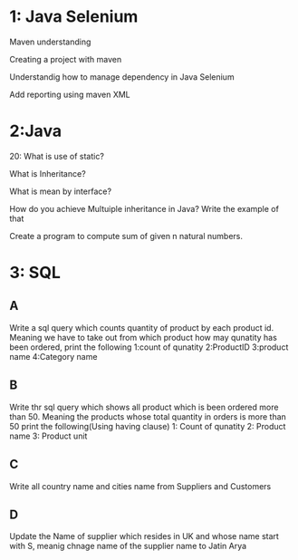 # 1: Java Selenium

Maven understanding 

Creating a project with maven

Understandig how to manage dependency in Java Selenium

Add reporting using maven XML



# 2:Java

20: What is use of static?

What is Inheritance?

What is mean by interface?

How do you achieve Multuiple inheritance in Java? Write the example of that

Create a program to compute sum of given n natural numbers.




# 3: SQL
 
A
-----
Write a sql query which counts quantity of product by each product id. Meaning we have to take out from which product how may qunatity has been ordered,
print the following
1:count of qunatity
2:ProductID
3:product name
4:Category name

B
---
Write thr sql query which shows all product which is been ordered more than 50. Meaning the products whose total quantity in orders is more than 50
print the following(Using having clause)
1: Count of qunatity
2: Product name
3: Product unit

C
------
Write all country name and cities name from Suppliers and Customers

D
---------
Update the Name of supplier which resides in UK and whose name start with S, meanig chnage name of the supplier name to Jatin Arya
